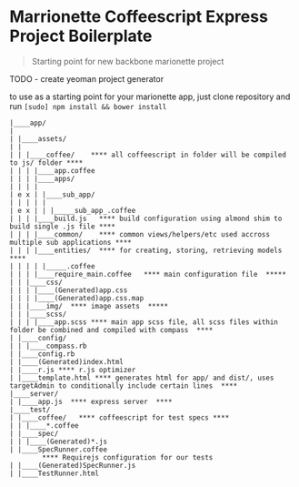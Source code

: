 Marrionette Coffeescript Express Project Boilerplate
====================================================

> Starting point for new backbone marionette project

TODO - create yeoman project generator

to use as a starting point for your marionette app, just clone repository and run
```[sudo] npm install && bower install```

```
|____app/
|
| |____assets/
| |
| | |____coffee/    **** all coffeescript in folder will be compiled to js/ folder ****
| | | |____app.coffee
| | | |____apps/
| | | |
| e x | |____sub_app/
| | | | |
| e x | | |_____sub_app_.coffee
| | | |____build.js   **** build configuration using almond shim to build single .js file ****
| | | |____common/    **** common views/helpers/etc used accross multiple sub applications ****
| | | |____entities/  **** for creating, storing, retrieving models ****
| | | | |_____.coffee
| | | |____require_main.coffee   **** main configuration file  *****
| | |____css/
| | | |____(Generated)app.css
| | | |____(Generated)app.css.map
| | |____img/  **** image assets  *****
| | |____scss/
| | | |____app.scss **** main app scss file, all scss files within folder be combined and compiled with compass  ****
| |____config/
| | |____compass.rb
| |____config.rb
| |____(Generated)index.html
| |____r.js **** r.js optimizer
| |____template.html **** generates html for app/ and dist/, uses targetAdmin to conditionally include certain lines  ****
|____server/
| |____app.js  **** express server  ****
|____test/
| |____coffee/   **** coffeescript for test specs ****
| | |____*.coffee
| |____spec/
| | |____(Generated)*.js
| |____SpecRunner.coffee
        **** Requirejs configuration for our tests
| |____(Generated)SpecRunner.js
| |____TestRunner.html

```